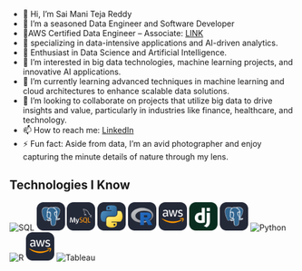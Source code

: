 - 👋 Hi, I’m Sai Mani Teja Reddy
- 💼 I’m a seasoned Data Engineer and Software Developer
- 📜AWS Certified Data Engineer – Associate: [LINK](https://www.credly.com/badges/bc948504-393c-41c6-87a5-52867c154992/public_url)
- 🔭 specializing in data-intensive applications and AI-driven analytics.
- 🌱 Enthusiast in Data Science and Artificial Intelligence.
- 👀 I’m interested in big data technologies, machine learning projects, and innovative AI applications.
- 🌱 I’m currently learning advanced techniques in machine learning and cloud architectures to enhance scalable data solutions.
- 💞️ I’m looking to collaborate on projects that utilize big data to drive insights and value, particularly in industries like finance, healthcare, and technology.
- 📫 How to reach me: [LinkedIn](https://www.linkedin.com/in/contact-sai-mani-teja-reddy)
- ⚡ Fun fact: Aside from data, I’m an avid photographer and enjoy capturing the minute details of nature through my lens.


## Technologies I Know
<p align="left">
  <img src="https://user-images.githubusercontent.com/40461634/114240226-2f506580-9955-11eb-849b-e2a25117d681.png" alt="SQL" width="50" height="50"/>
  <img src="https://github.com/tandpfun/skill-icons/blob/main/icons/PostgreSQL-Dark.svg" alt="PostgreSQL" width="50" height="50"/>
  <img src="https://github.com/tandpfun/skill-icons/blob/main/icons/MySQL-Dark.svg" alt="MySQL" width="50" height="50"/>
  <img src="https://github.com/tandpfun/skill-icons/blob/main/icons/Python-Dark.svg" alt="Python" width="50" height="50"/>
  <img src="https://github.com/tandpfun/skill-icons/blob/main/icons/R-Dark.svg" alt="R" width="50" height="50"/>
  <img src="https://github.com/tandpfun/skill-icons/blob/main/icons/AWS-Dark.svg" alt="AWS" width="50" height="50"/>
  <img src="https://github.com/tandpfun/skill-icons/blob/main/icons/Django.svg" alt="Django" width="50" height="50"/>
  <img src="https://github.com/tandpfun/skill-icons/blob/main/icons/PostgreSQL-Dark.svg" alt="PostgreSQL" width="50" height="50"/>
  <img src="Link_to_Python_Icon" alt="Python" width="50" height="50"/>
  <img src="Link_to_R_Icon" alt="R" width="50" height="50"/>
  <img src="https://github.com/tandpfun/skill-icons/blob/main/icons/AWS-Dark.svg" alt="AWS" width="50" height="50"/>
  <img src="Link_to_Tableau_Icon" alt="Tableau" width="50" height="50"/>
</p>
<!---
saimanit/saimanit is a ✨ special ✨ repository because its `README.md` (this file) appears on your GitHub profile.
You can click the Preview link to take a look at your changes.
--->
